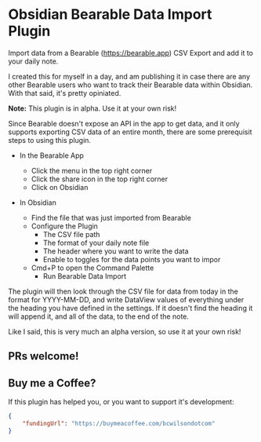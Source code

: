# Obsidian Bearable Data Import Plugin

Import data from a Bearable (https://bearable.app) CSV Export and add it to your daily note.

I created this for myself in a day, and am publishing it in case there are any other Bearable users who want to track their Bearable data within Obsidian. With that said, it's pretty opiniated.

**Note:** This plugin is in alpha. Use it at your own risk!

Since Bearable doesn't expose an API in the app to get data, and it only supports exporting CSV data of an entire month, there are some prerequisit steps to using this plugin.

- In the Bearable App 
  - Click the menu in the top right corner
  - Click the share icon in the top right corner
  - Click on Obsidian

- In Obsidian
  - Find the file that was just imported from Bearable
  - Configure the Plugin
    - The CSV file path
    - The format of your daily note file
    - The header where you want to write the data
    - Enable to toggles for the data points you want to impor
  - Cmd+P to open the Command Palette
    - Run Bearable Data Import

The plugin will then look through the CSV file for data from today in the format for YYYY-MM-DD, and write DataView values of everything under the heading you have defined in the settings. If it doesn't find the heading it will append it, and all of the data, to the end of the note.

Like I said, this is very much an alpha version, so use it at your own risk!

## PRs welcome!

## Buy me a Coffee?
If this plugin has helped you, or you want to support it's development:

```json
{
    "fundingUrl": "https://buymeacoffee.com/bcwilsondotcom"
}
```
